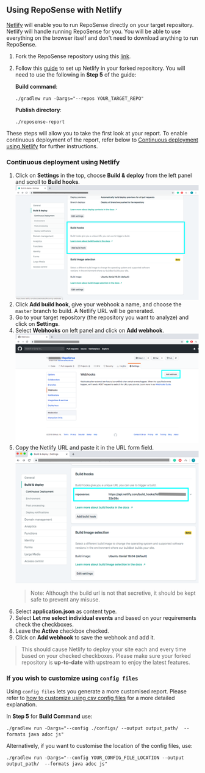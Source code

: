 ## Using RepoSense with Netlify 
                                 
[Netlify](https://www.netlify.com) will enable you to run RepoSense directly on your target repository. Netlify will handle running RepoSense for you. You will be able to use everything on the browser itself and don't need to download anything to run RepoSense.

1. Fork the RepoSense repository using this [link](https://github.com/repoSense/RepoSense/fork).
1. Follow this [guide](https://www.netlify.com/blog/2016/09/29/a-step-by-step-guide-deploying-on-netlify/) to set up Netlify in your forked repository. You will need to use the following in **Step 5** of the guide:
   
   **Build command**:
   ```
   ./gradlew run -Dargs="--repos YOUR_TARGET_REPO"
   ```
   **Publish directory**:
   ```
   ./reposense-report
   ```
   
These steps will allow you to take the first look at your report. To enable continuous deployment of the report, refer below to [Continuous deployment using Netlify](#continuous-deployment-using-netlify) for further instructions. 


### Continuous deployment using Netlify

1. Click on **Settings** in the top, choose **Build & deploy** from the left panel and scroll to **Build hooks**.
   ![Build hooks](images/using-netlify-build-hooks.png)
1. Click **Add build hook**, give your webhook a name, and choose the `master` branch to build. A Netlify URL will be generated.
1. Go to your target repository (the repository you want to analyze) and click on **Settings**.
1. Select **Webhooks** on left panel and click on **Add webhook**.
   ![Add webhook](images/using-netlify-add-hook.png)
1. Copy the Netlify URL and paste it in the URL form field.
   ![Webhook url](images/using-netlify-url.png)
   > Note: Although the build url is not that secretive, it should be kept safe to prevent any misuse.
1. Select **application.json** as content type.
1. Select **Let me select individual events** and based on your requirements check the checkboxes.
1. Leave the **Active** checkbox checked.
1. Click on **Add webhook** to save the webhook and add it.

> This should cause Netlify to deploy your site each and every time based on your checked checkboxes. Please make sure your forked repository is **up-to-date** with upstream to enjoy the latest features.

### If you wish to customize using `config files`

Using `config files` lets you generate a more customised report. Please refer to [how to customize using csv config files](UserGuide.md#customize-using-csv-config-files) for a more detailed explanation.

In **Step 5** for **Build Command** use:

```
./gradlew run -Dargs="--config ./configs/ --output output_path/  --formats java adoc js"
```

Alternatively, if you want to customise the location of the config files, use:
```
./gradlew run -Dargs="--config YOUR_CONFIG_FILE_LOCATION --output output_path/  --formats java adoc js"
```
